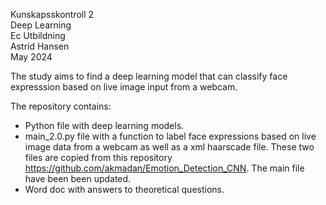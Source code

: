 Kunskapsskontroll 2 <br>
Deep Learning <br>
Ec Utbildning <br>
Astrid Hansen <br>
May 2024 <br>

The study aims to find a deep learning model that can classify face expresssion based on live image input from a webcam.  

The repository contains: <br>
- Python file with deep learning models. <br>
- main_2.0.py file with a function to label face expressions based on live image data from a webcam as well as a xml haarscade file. These two files are copied from this repository https://github.com/akmadan/Emotion_Detection_CNN. The main file have been been updated. <br>
- Word doc with answers to theoretical questions.



